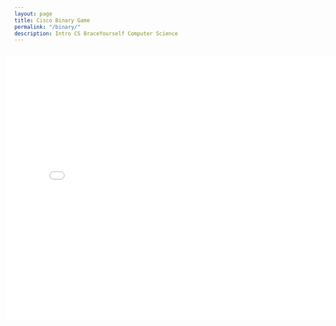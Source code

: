 ```yaml
---
layout: page
title: Cisco Binary Game
permalink: "/binary/"
description: Intro CS BraceYourself Computer Science
---
```


<iframe style="display: block; margin: 30px auto; position:relative; right: 20px" src="/public/binary-game.swf" width="800" height="600" scrolling="no" frameborder="0"></iframe>

